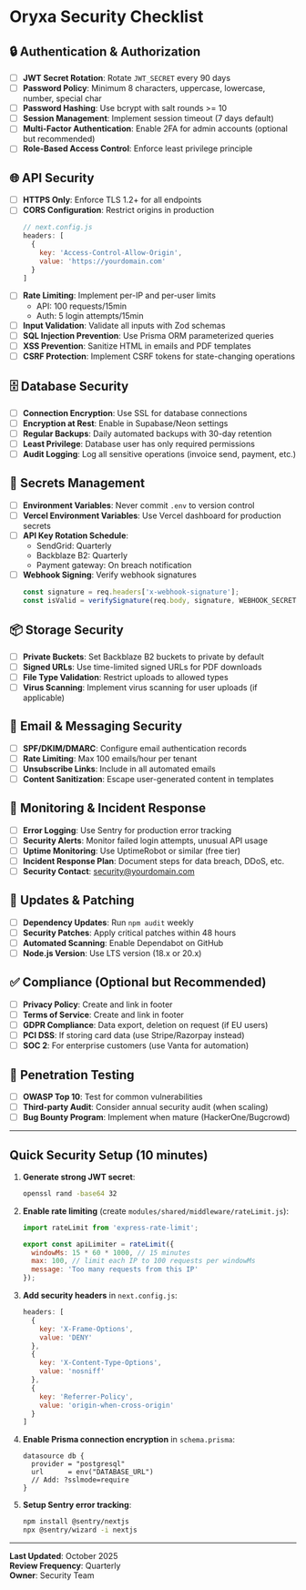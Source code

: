 # Oryxa Security Checklist

## 🔒 Authentication & Authorization

- [ ] **JWT Secret Rotation**: Rotate `JWT_SECRET` every 90 days
- [ ] **Password Policy**: Minimum 8 characters, uppercase, lowercase, number, special char
- [ ] **Password Hashing**: Use bcrypt with salt rounds >= 10
- [ ] **Session Management**: Implement session timeout (7 days default)
- [ ] **Multi-Factor Authentication**: Enable 2FA for admin accounts (optional but recommended)
- [ ] **Role-Based Access Control**: Enforce least privilege principle

## 🌐 API Security

- [ ] **HTTPS Only**: Enforce TLS 1.2+ for all endpoints
- [ ] **CORS Configuration**: Restrict origins in production
  ```js
  // next.config.js
  headers: [
    {
      key: 'Access-Control-Allow-Origin',
      value: 'https://yourdomain.com'
    }
  ]
  ```
- [ ] **Rate Limiting**: Implement per-IP and per-user limits
  - API: 100 requests/15min
  - Auth: 5 login attempts/15min
- [ ] **Input Validation**: Validate all inputs with Zod schemas
- [ ] **SQL Injection Prevention**: Use Prisma ORM parameterized queries
- [ ] **XSS Prevention**: Sanitize HTML in emails and PDF templates
- [ ] **CSRF Protection**: Implement CSRF tokens for state-changing operations

## 🗄️ Database Security

- [ ] **Connection Encryption**: Use SSL for database connections
- [ ] **Encryption at Rest**: Enable in Supabase/Neon settings
- [ ] **Regular Backups**: Daily automated backups with 30-day retention
- [ ] **Least Privilege**: Database user has only required permissions
- [ ] **Audit Logging**: Log all sensitive operations (invoice send, payment, etc.)

## 🔑 Secrets Management

- [ ] **Environment Variables**: Never commit `.env` to version control
- [ ] **Vercel Environment Variables**: Use Vercel dashboard for production secrets
- [ ] **API Key Rotation Schedule**:
  - SendGrid: Quarterly
  - Backblaze B2: Quarterly
  - Payment gateway: On breach notification
- [ ] **Webhook Signing**: Verify webhook signatures
  ```js
  const signature = req.headers['x-webhook-signature'];
  const isValid = verifySignature(req.body, signature, WEBHOOK_SECRET);
  ```

## 📦 Storage Security

- [ ] **Private Buckets**: Set Backblaze B2 buckets to private by default
- [ ] **Signed URLs**: Use time-limited signed URLs for PDF downloads
- [ ] **File Type Validation**: Restrict uploads to allowed types
- [ ] **Virus Scanning**: Implement virus scanning for user uploads (if applicable)

## 📧 Email & Messaging Security

- [ ] **SPF/DKIM/DMARC**: Configure email authentication records
- [ ] **Rate Limiting**: Max 100 emails/hour per tenant
- [ ] **Unsubscribe Links**: Include in all automated emails
- [ ] **Content Sanitization**: Escape user-generated content in templates

## 🚨 Monitoring & Incident Response

- [ ] **Error Logging**: Use Sentry for production error tracking
- [ ] **Security Alerts**: Monitor failed login attempts, unusual API usage
- [ ] **Uptime Monitoring**: Use UptimeRobot or similar (free tier)
- [ ] **Incident Response Plan**: Document steps for data breach, DDoS, etc.
- [ ] **Security Contact**: security@yourdomain.com

## 🔄 Updates & Patching

- [ ] **Dependency Updates**: Run `npm audit` weekly
- [ ] **Security Patches**: Apply critical patches within 48 hours
- [ ] **Automated Scanning**: Enable Dependabot on GitHub
- [ ] **Node.js Version**: Use LTS version (18.x or 20.x)

## ✅ Compliance (Optional but Recommended)

- [ ] **Privacy Policy**: Create and link in footer
- [ ] **Terms of Service**: Create and link in footer
- [ ] **GDPR Compliance**: Data export, deletion on request (if EU users)
- [ ] **PCI DSS**: If storing card data (use Stripe/Razorpay instead)
- [ ] **SOC 2**: For enterprise customers (use Vanta for automation)

## 🧪 Penetration Testing

- [ ] **OWASP Top 10**: Test for common vulnerabilities
- [ ] **Third-party Audit**: Consider annual security audit (when scaling)
- [ ] **Bug Bounty Program**: Implement when mature (HackerOne/Bugcrowd)

---

## Quick Security Setup (10 minutes)

1. **Generate strong JWT secret**:
   ```bash
   openssl rand -base64 32
   ```

2. **Enable rate limiting** (create `modules/shared/middleware/rateLimit.js`):
   ```js
   import rateLimit from 'express-rate-limit';
   
   export const apiLimiter = rateLimit({
     windowMs: 15 * 60 * 1000, // 15 minutes
     max: 100, // limit each IP to 100 requests per windowMs
     message: 'Too many requests from this IP'
   });
   ```

3. **Add security headers** in `next.config.js`:
   ```js
   headers: [
     {
       key: 'X-Frame-Options',
       value: 'DENY'
     },
     {
       key: 'X-Content-Type-Options',
       value: 'nosniff'
     },
     {
       key: 'Referrer-Policy',
       value: 'origin-when-cross-origin'
     }
   ]
   ```

4. **Enable Prisma connection encryption** in `schema.prisma`:
   ```prisma
   datasource db {
     provider = "postgresql"
     url      = env("DATABASE_URL")
     // Add: ?sslmode=require
   }
   ```

5. **Setup Sentry error tracking**:
   ```bash
   npm install @sentry/nextjs
   npx @sentry/wizard -i nextjs
   ```

---

**Last Updated**: October 2025  
**Review Frequency**: Quarterly  
**Owner**: Security Team

